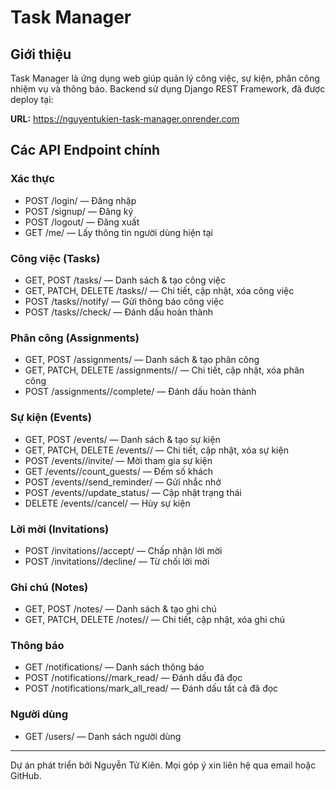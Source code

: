# Task Manager

## Giới thiệu
Task Manager là ứng dụng web giúp quản lý công việc, sự kiện, phân công nhiệm vụ và thông báo. Backend sử dụng Django REST Framework, đã được deploy tại:

**URL:** https://nguyentukien-task-manager.onrender.com

## Các API Endpoint chính

### Xác thực
- POST /login/ — Đăng nhập
- POST /signup/ — Đăng ký
- POST /logout/ — Đăng xuất
- GET /me/ — Lấy thông tin người dùng hiện tại

### Công việc (Tasks)
- GET, POST /tasks/ — Danh sách & tạo công việc
- GET, PATCH, DELETE /tasks/<id>/ — Chi tiết, cập nhật, xóa công việc
- POST /tasks/<id>/notify/ — Gửi thông báo công việc
- POST /tasks/<id>/check/ — Đánh dấu hoàn thành

### Phân công (Assignments)
- GET, POST /assignments/ — Danh sách & tạo phân công
- GET, PATCH, DELETE /assignments/<id>/ — Chi tiết, cập nhật, xóa phân công
- POST /assignments/<id>/complete/ — Đánh dấu hoàn thành

### Sự kiện (Events)
- GET, POST /events/ — Danh sách & tạo sự kiện
- GET, PATCH, DELETE /events/<id>/ — Chi tiết, cập nhật, xóa sự kiện
- POST /events/<id>/invite/ — Mời tham gia sự kiện
- GET /events/<id>/count_guests/ — Đếm số khách
- POST /events/<id>/send_reminder/ — Gửi nhắc nhở
- POST /events/<id>/update_status/ — Cập nhật trạng thái
- DELETE /events/<id>/cancel/ — Hủy sự kiện

### Lời mời (Invitations)
- POST /invitations/<id>/accept/ — Chấp nhận lời mời
- POST /invitations/<id>/decline/ — Từ chối lời mời

### Ghi chú (Notes)
- GET, POST /notes/ — Danh sách & tạo ghi chú
- GET, PATCH, DELETE /notes/<id>/ — Chi tiết, cập nhật, xóa ghi chú

### Thông báo
- GET /notifications/ — Danh sách thông báo
- POST /notifications/<id>/mark_read/ — Đánh dấu đã đọc
- POST /notifications/mark_all_read/ — Đánh dấu tất cả đã đọc

### Người dùng
- GET /users/ — Danh sách người dùng

---

Dự án phát triển bởi Nguyễn Tử Kiên. Mọi góp ý xin liên hệ qua email hoặc GitHub.
